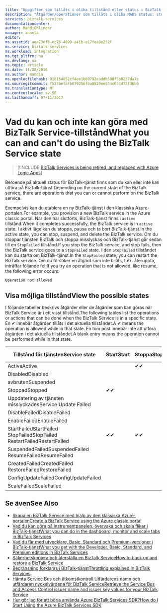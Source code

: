 ```yaml
---
title: "Uppgifter som tillåts i olika tillstånd eller status i BizTalk-tjänst | Microsoft Docs"
description: "Åtgärder/operationer som tillåts i olika MABS status: stoppa, starta, starta om, pausa, återuppta, ta bort, skala, uppdatera konfigurationen och säkerhetskopiera upp"
services: biztalk-services
documentationcenter: 
author: MandiOhlinger
manager: anneta
editor: 
ms.assetid: aea738f3-ec76-4099-a41b-e17fea9e252f
ms.service: biztalk-services
ms.workload: integration
ms.tgt_pltfrm: na
ms.devlang: na
ms.topic: article
ms.date: 11/08/2016
ms.author: mandia
ms.openlocfilehash: 918154852cf4ee1b80792eaddb588f5b0237da7c
ms.sourcegitcommit: f537befafb079256fba0529ee554c034d73f36b0
ms.translationtype: MT
ms.contentlocale: sv-SE
ms.lasthandoff: 07/11/2017
---
```

# <a name="what-you-can-and-cant-do-using-the-biztalk-service-state"></a><span data-ttu-id="df451-103">Vad du kan och inte kan göra med BizTalk Service-tillstånd</span><span class="sxs-lookup"><span data-stu-id="df451-103">What you can and can't do using the BizTalk Service state</span></span>

> [!INCLUDE [BizTalk Services is being retired, and replaced with Azure Logic Apps](../../includes/biztalk-services-retirement.md)]

<span data-ttu-id="df451-104">Beroende på aktuell status för BizTalk-tjänst finns som du kan eller inte kan utföra på BizTalk-tjänst.</span><span class="sxs-lookup"><span data-stu-id="df451-104">Depending on the current state of the BizTalk service, there are operations that you can or cannot perform on the BizTalk service.</span></span>

<span data-ttu-id="df451-105">Exempelvis kan du etablera en ny BizTalk-tjänst i den klassiska Azure-portalen.</span><span class="sxs-lookup"><span data-stu-id="df451-105">For example, you provision a new BizTalk service in the Azure classic portal.</span></span> <span data-ttu-id="df451-106">När den har slutförts, BizTalk-tjänst finns i `active` tillstånd.</span><span class="sxs-lookup"><span data-stu-id="df451-106">When it completes successfully, the BizTalk service is in `active` state.</span></span> <span data-ttu-id="df451-107">I aktivt läge kan du stoppa, pausa och ta bort BizTalk-tjänst.</span><span class="sxs-lookup"><span data-stu-id="df451-107">In the active state, you can stop, suspend, and delete the BizTalk service.</span></span> <span data-ttu-id="df451-108">Om du stoppar tjänsten BizTalk och stoppa misslyckas och BizTalk-tjänst går sedan till en `StopFailed` tillstånd.</span><span class="sxs-lookup"><span data-stu-id="df451-108">If you stop the BizTalk service, and stop fails, then the BizTalk service goes to a `StopFailed` state.</span></span> <span data-ttu-id="df451-109">I den `StopFailed` tillståndet kan du starta om BizTalk-tjänst.</span><span class="sxs-lookup"><span data-stu-id="df451-109">In the `StopFailed` state, you can restart the BizTalk service.</span></span> <span data-ttu-id="df451-110">Om du försöker en åtgärd som inte tillåts, t.ex. återuppta, inträffar följande fel:</span><span class="sxs-lookup"><span data-stu-id="df451-110">If you try an operation that is not allowed, like resume, the following error occurs:</span></span>

`Operation not allowed`

## <a name="view-the-possible-states"></a><span data-ttu-id="df451-111">Visa möjliga tillstånd</span><span class="sxs-lookup"><span data-stu-id="df451-111">View the possible states</span></span>

<span data-ttu-id="df451-112">I följande tabeller beskrivs åtgärder eller de åtgärder som kan göras när BizTalk Service är i ett visst tillstånd.</span><span class="sxs-lookup"><span data-stu-id="df451-112">The following tables list the operations or actions that can be done when the BizTalk Service is in a specific state.</span></span> <span data-ttu-id="df451-113">En ✔ innebär åtgärden tillåts i det aktuella tillståndet.</span><span class="sxs-lookup"><span data-stu-id="df451-113">A ✔ means the operation is allowed while in that state.</span></span> <span data-ttu-id="df451-114">En tom post innebär inte att utföra åtgärden i det aktuella tillståndet.</span><span class="sxs-lookup"><span data-stu-id="df451-114">A blank entry means the operation cannot be performed while in that state.</span></span>

| <span data-ttu-id="df451-115">Tillstånd för tjänsten</span><span class="sxs-lookup"><span data-stu-id="df451-115">Service state</span></span> | <span data-ttu-id="df451-116">Start</span><span class="sxs-lookup"><span data-stu-id="df451-116">Start</span></span> | <span data-ttu-id="df451-117">Stoppa</span><span class="sxs-lookup"><span data-stu-id="df451-117">Stop</span></span> | <span data-ttu-id="df451-118">Starta om</span><span class="sxs-lookup"><span data-stu-id="df451-118">Restart</span></span> | <span data-ttu-id="df451-119">Pausa</span><span class="sxs-lookup"><span data-stu-id="df451-119">Suspend</span></span> | <span data-ttu-id="df451-120">Återuppta</span><span class="sxs-lookup"><span data-stu-id="df451-120">Resume</span></span> | <span data-ttu-id="df451-121">Ta bort</span><span class="sxs-lookup"><span data-stu-id="df451-121">Delete</span></span> | <span data-ttu-id="df451-122">Skala</span><span class="sxs-lookup"><span data-stu-id="df451-122">Scale</span></span> | <span data-ttu-id="df451-123">Uppdatering</span><span class="sxs-lookup"><span data-stu-id="df451-123">Update</span></span> <br/> <span data-ttu-id="df451-124">Konfiguration</span><span class="sxs-lookup"><span data-stu-id="df451-124">Configuration</span></span> | <span data-ttu-id="df451-125">Säkerhetskopiering</span><span class="sxs-lookup"><span data-stu-id="df451-125">Backup</span></span> |
| --- | --- | --- | --- | --- | --- | --- |--- | --- | --- |
| <span data-ttu-id="df451-126">Active</span><span class="sxs-lookup"><span data-stu-id="df451-126">Active</span></span> |  | <span data-ttu-id="df451-127">✔</span><span class="sxs-lookup"><span data-stu-id="df451-127">✔</span></span> | <span data-ttu-id="df451-128">✔</span><span class="sxs-lookup"><span data-stu-id="df451-128">✔</span></span> | <span data-ttu-id="df451-129">✔</span><span class="sxs-lookup"><span data-stu-id="df451-129">✔</span></span> |  | <span data-ttu-id="df451-130">✔</span><span class="sxs-lookup"><span data-stu-id="df451-130">✔</span></span> |<span data-ttu-id="df451-131">✔</span><span class="sxs-lookup"><span data-stu-id="df451-131">✔</span></span> |<span data-ttu-id="df451-132">✔</span><span class="sxs-lookup"><span data-stu-id="df451-132">✔</span></span> |<span data-ttu-id="df451-133">✔</span><span class="sxs-lookup"><span data-stu-id="df451-133">✔</span></span> |
| <span data-ttu-id="df451-134">Disabled</span><span class="sxs-lookup"><span data-stu-id="df451-134">Disabled</span></span> |  |  |  |  |  | <span data-ttu-id="df451-135">✔</span><span class="sxs-lookup"><span data-stu-id="df451-135">✔</span></span> | |  |  | 
| <span data-ttu-id="df451-136">avbruten</span><span class="sxs-lookup"><span data-stu-id="df451-136">Suspended</span></span> |  |  |  |  | <span data-ttu-id="df451-137">✔</span><span class="sxs-lookup"><span data-stu-id="df451-137">✔</span></span> | <span data-ttu-id="df451-138">✔</span><span class="sxs-lookup"><span data-stu-id="df451-138">✔</span></span> | |  | <span data-ttu-id="df451-139">✔</span><span class="sxs-lookup"><span data-stu-id="df451-139">✔</span></span> |
| <span data-ttu-id="df451-140">Stoppad</span><span class="sxs-lookup"><span data-stu-id="df451-140">Stopped</span></span> | <span data-ttu-id="df451-141">✔</span><span class="sxs-lookup"><span data-stu-id="df451-141">✔</span></span> |  | <span data-ttu-id="df451-142">✔</span><span class="sxs-lookup"><span data-stu-id="df451-142">✔</span></span> |  |  | <span data-ttu-id="df451-143">✔</span><span class="sxs-lookup"><span data-stu-id="df451-143">✔</span></span> | |  | <span data-ttu-id="df451-144">✔</span><span class="sxs-lookup"><span data-stu-id="df451-144">✔</span></span> |
| <span data-ttu-id="df451-145">Uppdatering av tjänsten misslyckades</span><span class="sxs-lookup"><span data-stu-id="df451-145">Service Update Failed</span></span> |  |  |  |  |  | <span data-ttu-id="df451-146">✔</span><span class="sxs-lookup"><span data-stu-id="df451-146">✔</span></span> | |  |  | 
| <span data-ttu-id="df451-147">DisableFailed</span><span class="sxs-lookup"><span data-stu-id="df451-147">DisableFailed</span></span> |  |  |  |  |  | <span data-ttu-id="df451-148">✔</span><span class="sxs-lookup"><span data-stu-id="df451-148">✔</span></span> | |  |  | 
| <span data-ttu-id="df451-149">EnableFailed</span><span class="sxs-lookup"><span data-stu-id="df451-149">EnableFailed</span></span> |  |  |  |  |  | <span data-ttu-id="df451-150">✔</span><span class="sxs-lookup"><span data-stu-id="df451-150">✔</span></span> | |  |  | 
| <span data-ttu-id="df451-151">StartFailed</span><span class="sxs-lookup"><span data-stu-id="df451-151">StartFailed</span></span> <br/> <span data-ttu-id="df451-152">StopFailed</span><span class="sxs-lookup"><span data-stu-id="df451-152">StopFailed</span></span> <br/> <span data-ttu-id="df451-153">RestartFailed</span><span class="sxs-lookup"><span data-stu-id="df451-153">RestartFailed</span></span> | <span data-ttu-id="df451-154">✔</span><span class="sxs-lookup"><span data-stu-id="df451-154">✔</span></span> | <span data-ttu-id="df451-155">✔</span><span class="sxs-lookup"><span data-stu-id="df451-155">✔</span></span> | <span data-ttu-id="df451-156">✔</span><span class="sxs-lookup"><span data-stu-id="df451-156">✔</span></span> |  |  | <span data-ttu-id="df451-157">✔</span><span class="sxs-lookup"><span data-stu-id="df451-157">✔</span></span> | | <span data-ttu-id="df451-158">✔</span><span class="sxs-lookup"><span data-stu-id="df451-158">✔</span></span> | |
| <span data-ttu-id="df451-159">SuspendedFailed</span><span class="sxs-lookup"><span data-stu-id="df451-159">SuspendedFailed</span></span> <br/> <span data-ttu-id="df451-160">ResumeFailed</span><span class="sxs-lookup"><span data-stu-id="df451-160">ResumeFailed</span></span>|  |  |  | <span data-ttu-id="df451-161">✔</span><span class="sxs-lookup"><span data-stu-id="df451-161">✔</span></span> | <span data-ttu-id="df451-162">✔</span><span class="sxs-lookup"><span data-stu-id="df451-162">✔</span></span> | <span data-ttu-id="df451-163">✔</span><span class="sxs-lookup"><span data-stu-id="df451-163">✔</span></span> | |  |  | 
| <span data-ttu-id="df451-164">CreatedFailed</span><span class="sxs-lookup"><span data-stu-id="df451-164">CreatedFailed</span></span> <br/> <span data-ttu-id="df451-165">RestoreFailed</span><span class="sxs-lookup"><span data-stu-id="df451-165">RestoreFailed</span></span> |  |  |  |  |  | <span data-ttu-id="df451-166">✔</span><span class="sxs-lookup"><span data-stu-id="df451-166">✔</span></span> | |  |  | 
| <span data-ttu-id="df451-167">ConfigUpdateFailed</span><span class="sxs-lookup"><span data-stu-id="df451-167">ConfigUpdateFailed</span></span>  |  |  | <span data-ttu-id="df451-168">✔</span><span class="sxs-lookup"><span data-stu-id="df451-168">✔</span></span> |  |  | <span data-ttu-id="df451-169">✔</span><span class="sxs-lookup"><span data-stu-id="df451-169">✔</span></span> | |<span data-ttu-id="df451-170">✔</span><span class="sxs-lookup"><span data-stu-id="df451-170">✔</span></span> | |
| <span data-ttu-id="df451-171">ScaleFailed</span><span class="sxs-lookup"><span data-stu-id="df451-171">ScaleFailed</span></span> |  |  |  |  |  | <span data-ttu-id="df451-172">✔</span><span class="sxs-lookup"><span data-stu-id="df451-172">✔</span></span> |<span data-ttu-id="df451-173">✔</span><span class="sxs-lookup"><span data-stu-id="df451-173">✔</span></span> | |  |  | 



## <a name="see-also"></a><span data-ttu-id="df451-174">Se även</span><span class="sxs-lookup"><span data-stu-id="df451-174">See Also</span></span>
* [<span data-ttu-id="df451-175">Skapa en BizTalk Service med hjälp av den klassiska Azure-portalen</span><span class="sxs-lookup"><span data-stu-id="df451-175">Create a BizTalk Service using the Azure classic portal</span></span>](http://go.microsoft.com/fwlink/p/?LinkID=302280)<br/>
* [<span data-ttu-id="df451-176">Vad du kan göra på instrumentpanelen, övervaka och skala flikar i BizTalk-tjänst</span><span class="sxs-lookup"><span data-stu-id="df451-176">What you can do in the dashboard, monitor and scale tabs in BizTalk Services</span></span>](http://go.microsoft.com/fwlink/p/?LinkID=302281)<br/>
* [<span data-ttu-id="df451-177">Vad du får med utvecklare, Basic, Standard och Premium-versioner i BizTalk-tjänst</span><span class="sxs-lookup"><span data-stu-id="df451-177">What you get with the Developer, Basic, Standard, and Premium editions in BizTalk Services</span></span>](http://go.microsoft.com/fwlink/p/?LinkID=302279)<br/>
* [<span data-ttu-id="df451-178">Säkerhetskopiera och återställa en BizTalk Service</span><span class="sxs-lookup"><span data-stu-id="df451-178">How to back up and restore a BizTalk Service</span></span>](http://go.microsoft.com/fwlink/p/?LinkID=329873)<br/>
* [<span data-ttu-id="df451-179">Begränsning förklaras i BizTalk-tjänst</span><span class="sxs-lookup"><span data-stu-id="df451-179">Throttling explained in BizTalk Services</span></span>](http://go.microsoft.com/fwlink/p/?LinkID=302282)<br/>
* [<span data-ttu-id="df451-180">Hämta Service Bus och åtkomstkontroll Utfärdarens namn och utfärdaren nyckelvärdena för BizTalk Service</span><span class="sxs-lookup"><span data-stu-id="df451-180">Retrieve the Service Bus and Access Control issuer name and issuer key values for your BizTalk Service</span></span>](http://go.microsoft.com/fwlink/p/?LinkID=303941)<br/>
* [<span data-ttu-id="df451-181">Hur gör jag för att börja använda Azure BizTalk Services SDK?</span><span class="sxs-lookup"><span data-stu-id="df451-181">How do I Start Using the Azure BizTalk Services SDK</span></span>](http://go.microsoft.com/fwlink/p/?LinkID=302335)

